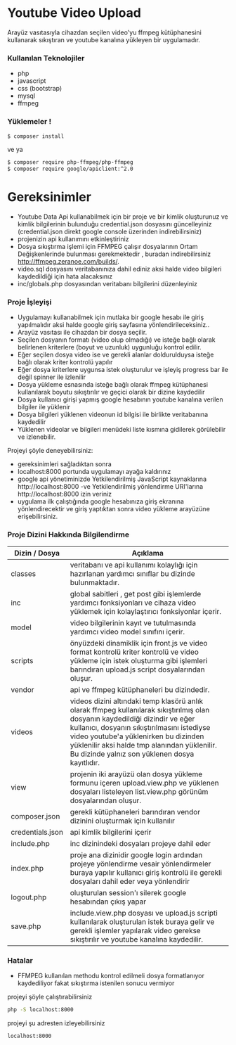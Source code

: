 # Youtube Video Upload 

Arayüz vasıtasıyla cihazdan seçilen video'yu ffmpeg kütüphanesini kullanarak sıkıştıran ve youtube kanalına yükleyen bir uygulamadır.


### Kullanılan Teknolojiler
- php
- javascript
- css (bootstrap)
- mysql 
- ffmpeg


### Yüklemeler !

```sh
$ composer install
```

ve ya

```sh
$ composer require php-ffmpeg/php-ffmpeg
$ composer require google/apiclient:^2.0
```

# Gereksinimler
  - Youtube Data Api kullanabilmek için bir proje ve bir kimlik oluşturunuz ve kimlik bilgilerinin bulunduğu credential.json dosyasını güncelleyiniz (credential.json direkt google console üzerinden indirebilirsiniz)
  - projenizin api kullanımını etkinleştiriniz
  - Dosya sıkıştırma işlemi için FFMPEG çalışır dosyalarının Ortam Değişkenlerinde bulunması gerekmektedir , buradan indirebilirsiniz http://ffmpeg.zeranoe.com/builds/.
  - video.sql dosyasını veritabanınıza dahil ediniz aksi halde video bilgileri kaydedildiği için hata alacaksınız
  - inc/globals.php dosyasından veritabanı bilgilerini düzenleyiniz
  
### Proje İşleyişi

 - Uygulamayı kullanabilmek için mutlaka bir google hesabı ile giriş yapılmalıdır aksi halde google giriş sayfasına yönlendirileceksiniz..
 - Arayüz vasıtası ile cihazdan bir dosya seçilir.
 - Seçilen dosyanın formatı (video olup olmadığı) ve isteğe bağlı olarak belirlenen kriterlere (boyut ve uzunluk) uygunluğu kontrol edilir.
 - Eğer seçilen dosya video ise ve gerekli alanlar doldurulduysa isteğe bağlı olarak kriter kontrolü yapılır
 - Eğer dosya kriterlere uygunsa istek oluşturulur ve işleyiş progress bar ile değil spinner ile izlenilir
  - Dosya yükleme esnasında isteğe bağlı olarak ffmpeg kütüphanesi kullanılarak boyutu sıkıştırılır ve geçici olarak bir dizine kaydedilir
  - Dosya kullanıcı girişi yapmış google hesabının youtube kanalına verilen bilgiler ile yüklenir
  - Dosya bilgileri yüklenen videonun id bilgisi ile birlikte veritabanına kaydedilir
  - Yüklenen videolar ve bilgileri menüdeki liste kısmına gidilerek görülebilir ve izlenebilir.



Projeyi şöyle deneyebilirsiniz:

  - gereksinimleri sağladıktan sonra
  - localhost:8000 portunda uygulamayı ayağa kaldırınız
  - google api yönetiminizde Yetkilendirilmiş JavaScript kaynaklarına  http://localhost:8000 
  -ve Yetkilendirilmiş yönlendirme URI'larına http://localhost:8000 izin veriniz
  - uygulama ilk çalıştığında google hesabınıza giriş ekranına yönlendirecektir ve giriş yaptıktan sonra video yükleme arayüzüne erişebilirsiniz.



### Proje Dizini Hakkında Bilgilendirme


| Dizin / Dosya | Açıklama |
| ------ | ------ |
| classes | veritabanı ve api kullanımı kolaylığı için hazırlanan yardımcı sınıflar bu dizinde bulunmaktadır.|
| inc | global sabitleri , get post gibi işlemlerde yardımcı fonksiyonları ve cihaza video yüklemek için kolaylaştırıcı fonksiyonlar içerir. |
| model | video bilgilerinin kayıt ve tutulmasında yardımcı video model sınıfını içerir. |
| scripts | önyüzdeki dinamiklik için front.js ve video format kontrolü kriter kontrolü ve video yükleme için istek oluşturma gibi işlemleri barındıran upload.js script dosyalarından oluşur.  |
| vendor | api ve ffmpeg kütüphaneleri bu dizindedir. |
| videos | videos dizini altındaki temp klasörü anlık olarak ffmpeg kullanılarak sıkıştırılmış olan dosyanın kaydedildiği dizindir ve eğer kullanıcı, dosyanın sıkıştırılmasını istediyse video youtube'a yüklenirken bu dizinden yüklenilir aksi halde tmp alanından yüklenilir. Bu dizinde yalnız son yüklenen dosya kayıtlıdır.
| view | projenin iki arayüzü olan dosya yükleme formunu içeren upload.view.php ve yüklenen dosyaları listeleyen list.view.php görünüm dosyalarından oluşur.
| composer.json | gerekli kütüphaneleri barındıran vendor dizinini oluşturmak için kullanılır
| credentials.json | api kimlik bilgilerini içerir
| include.php | inc dizinindeki dosyaları projeye dahil eder
| index.php | proje ana dizinidir google login ardından projeye yönlendirme vesair yönlendirmeler buraya yapılır kullanıcı giriş kontrolü ile gerekli dosyaları dahil eder veya yönlendirir
| logout.php | oluşturulan session'ı silerek google hesabından çıkış yapar 
| save.php | include.view.php dosyası ve upload.js scripti kullanılarak oluşturulan istek buraya gelir ve gerekli işlemler yapılarak video gerekse sıkıştırılır ve youtube kanalına kaydedilir.



### Hatalar

 - FFMPEG kullanılan methodu kontrol edilmeli dosya formatlanıyor kaydediliyor fakat sıkıştırma istenilen sonucu vermiyor



projeyi şöyle çalıştırabilirsiniz

```sh
php -S localhost:8000
```

projeyi şu adresten izleyebilirsiniz

```sh
localhost:8000
```
